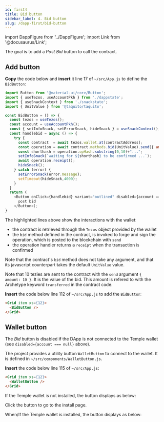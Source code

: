 ```yaml
---
id: first4
title: Bid button
sidebar_label: 4. Bid button
slug: /dapp-first/bid-button
---
```

import DappFigure from '../DappFigure';
import Link from '@docusaurus/Link';

The goal is to add a *Post Bid* button to call the contract.
## Add button

**Copy** the code below and **insert** it line 17 of `~/src/App.js` to define the `BidButton`:

```js {12-13,16}
import Button from '@material-ui/core/Button';
import { useTezos, useAccountPkh } from './dappstate';
import { useSnackContext } from './snackstate';
import { UnitValue } from '@taquito/taquito';

const BidButton = () => {
  const tezos = useTezos();
  const account = useAccountPkh();
  const { setInfoSnack, setErrorSnack, hideSnack } = useSnackContext();
  const handlebid = async () => {
    try {
      const contract  = await tezos.wallet.at(contractAddress);
      const operation = await contract.methods.bid(UnitValue).send({ amount: 10 });
      const shorthash = operation.opHash.substring(0,10)+"...";
      setInfoSnack(`waiting for ${shorthash} to be confirmed ...`);
      await operation.receipt();
      hideSnack();
    } catch (error) {
      setErrorSnack(error.message);
      setTimeout(hideSnack,4000);
    }
  }
  return (
    <Button onClick={handlebid} variant="outlined" disabled={account === null}>
      post bid
    </Button>);
}
```

The highlighted lines above show the interactions with the wallet:
* the contract is retrieved through the `Tezos` object provided by the wallet
* the `bid` method defined in the <Link to='/docs/dapp-first/contract#entrypoints'>contract</Link>, is invoked to forge and sign the operation, which is posted to the blockchain with `send`
* the operation handler returns a `receipt` when the transaction is confirmed

Note that the contract's `bid` method does not take any argument, and that its javascript counterpart takes the default `UnitValue` value.

Note that 10 tezies are sent to the contract with the `send` argument `{ amount: 10 }`. It is the value of the bid. This amount is refered to with the <Link to='/docs/dapp-tools/archetype'>Archetype</Link> keyword `transferred` in the contract <Link to='/docs/dapp-first/contract#source-code'>code</Link>.

**Insert** the code below line 112 of `~/src/App.js` to add the `BidButton`:

```html
<Grid item xs={12}>
  <BidButton />
</Grid>
```

## Wallet button

The *Bid* button is disabled if the DApp is not connected to the <Link to='/docs/dapp-tools/thanos'>Temple wallet</Link> (see `disabled={account === null}` above).

The project provides a utility button `WalletButton` to connect to the wallet. It is defined in `~/src/components/WalletButton.js`.

**Insert** the code below line 115 of `~/src/App.js`:

```html
<Grid item xs={12}>
  <WalletButton />
</Grid>
```

If the <Link to='/docs/dapp-tools/thanos'>Temple wallet</Link> is not installed, the button displays as below:

<DappFigure img='wallet_button1.png' width='50%'/>

Click the button to go to the install page.

When/If the <Link to='/docs/dapp-tools/thanos'>Temple wallet</Link> is installed, the button displays as below:

<DappFigure img='wallet_button2.png' width='50%'/>
